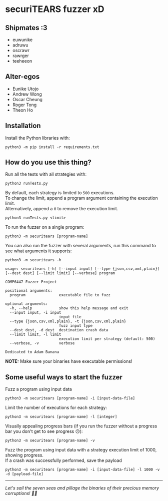 # securiTEARS fuzzer xD

## Shipmates :3

* euwunike
* adruwu
* oscrawr
* rawrger
* teeheeon

## Alter-egos

* Eunike Utojo 
* Andrew Wong 
* Oscar Cheung 
* Roger Tong 
* Theon Ho 

## Installation

Install the Python libraries with:
```
python3 -m pip install -r requirements.txt
```

## How do you use this thing?

Run all the tests with all strategies with:
```
python3 runTests.py
```

By default, each strategy is limited to `500` executions.  
To change the limit, append a program argument containing the execution limit.  
Alternatively, append a `0` to remove the execution limit.
```
python3 runTests.py <limit>
```

To run the fuzzer on a single program:
```
python3 -m securitears [program-name]
```
You can also run the fuzzer with several arguments, run this command to see what arguments it supports:
```
python3 -m securitears -h
```

```
usage: securitears [-h] [--input input] [--type {json,csv,xml,plain}] [--dest dest] [--limit limit] [--verbose] program

COMP6447 Fuzzer Project

positional arguments:
  program               executable file to fuzz

optional arguments:
  -h, --help            show this help message and exit
  --input input, -i input
                        input file
  --type {json,csv,xml,plain}, -t {json,csv,xml,plain}
                        fuzz input type
  --dest dest, -d dest  destination crash data
  --limit limit, -l limit
                        execution limit per strategy (default: 500)
  --verbose, -v         verbose

Dedicated to Adam Banana
```

**NOTE:** Make sure your binaries have executable permissions!

## Some useful ways to start the fuzzer
Fuzz a program using input data
```
python3 -m securitears [program-name] -i [input-data-file]
```

Limit the number of executions for each strategy:
```
python3 -m securitears [program-name] -l [integer]
```

Visually appealing progress bars (if you run the fuzzer without a progress bar you don't get to see progress 😥):
```
python3 -m securitears [program-name] -v
```

Fuzz the program using input data with a strategy execution limit of 1000, showing progress.  
If a crash was successfully performed, save the payload
```
python3 -m securitears [program-name] -i [input-data-file] -l 1000 -v -d [payload-file]
```

---

_Let's sail the seven seas and pillage the binaries of their precious memory corruptions! 🏴‍☠️_
